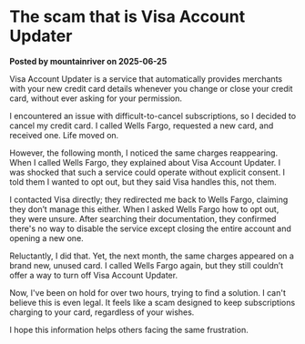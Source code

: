 # The scam that is Visa Account Updater

**Posted by mountainriver on 2025-06-25**

Visa Account Updater is a service that automatically provides merchants with your new credit card details whenever you change or close your credit card, without ever asking for your permission.

I encountered an issue with difficult-to-cancel subscriptions, so I decided to cancel my credit card. I called Wells Fargo, requested a new card, and received one. Life moved on.

However, the following month, I noticed the same charges reappearing. When I called Wells Fargo, they explained about Visa Account Updater. I was shocked that such a service could operate without explicit consent. I told them I wanted to opt out, but they said Visa handles this, not them.

I contacted Visa directly; they redirected me back to Wells Fargo, claiming they don’t manage this either. When I asked Wells Fargo how to opt out, they were unsure. After searching their documentation, they confirmed there's no way to disable the service except closing the entire account and opening a new one.

Reluctantly, I did that. Yet, the next month, the same charges appeared on a brand new, unused card. I called Wells Fargo again, but they still couldn’t offer a way to turn off Visa Account Updater.

Now, I've been on hold for over two hours, trying to find a solution. I can't believe this is even legal. It feels like a scam designed to keep subscriptions charging to your card, regardless of your wishes.

I hope this information helps others facing the same frustration.